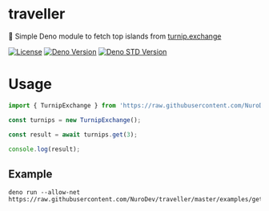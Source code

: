 # traveller
🌱 Simple Deno module to fetch top islands from [turnip.exchange](https://turnip.exchange/)

[![License](https://img.shields.io/badge/-mit-blue.svg?longCache=true&style=for-the-badge)](https://github.com/nurodev/traveller/blob/master/LICENSE) 
[![Deno Version](https://img.shields.io/badge/deno->=1.0.0-red.svg?longCache=true&style=for-the-badge)](https://github.com/denoland/deno)
[![Deno STD Version](https://img.shields.io/badge/std-0.52.0-brightgreen.svg?longCache=true&style=for-the-badge)](https://github.com/denoland/deno)

# Usage
```typescript
import { TurnipExchange } from 'https://raw.githubusercontent.com/NuroDev/traveller/master/mod.ts';

const turnips = new TurnipExchange();

const result = await turnips.get(3);

console.log(result);
```

## Example
```shell
deno run --allow-net https://raw.githubusercontent.com/NuroDev/traveller/master/examples/get.ts
```
